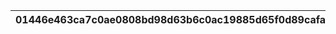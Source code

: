 |01446e463ca7c0ae0808bd98d63b6c0ac19885d65f0d89cafab025f00dfaedea|56cc0b366cfb843d6685d547146555752d575b7537aa9ed1ea2377d25a0b8dbe|6ba2e41cdb567b944d142343079ca1242ed6acbd6f4c1a2e335765ebb2b68c17|7023ade8c5ea63535f6277a18093b854b22ce34b1e3edcdea1ade72f0cf6171a|5b1a7f7a98103dcd7de22d0f732faf710dcba2df702937e056f2fcc055391b60|8b318b984c4fc29fa71c914f4671bf04c3ced31708f48249067a017dd8105892|a89dd92428800166b12cf9a194b007151c8b52f63f4410f2ce4e91e139e226bd|184299ca9f378807c4cdee96f31fdb5432ac95b4c55d813824bdb7f807a328be|d62371c3067b562ab7ad278a6afb39c17851fc04fbd23f328372ad02b6b47fd6|2aebb592b479c0116557e8a84296c17554340e3a224e2e54d4ed0e2ec1cfd27e|81b9b6550ccf7427ef50609487a02762a9282245c0079f38bf7a66e75e7c707b|923bf625e5eb66ad59a2fe4b99cb2106ad6bb1670ec73b2961fbc403d2c52055|
| --- | --- | --- | --- | --- | --- | --- | --- | --- | --- | --- | --- |